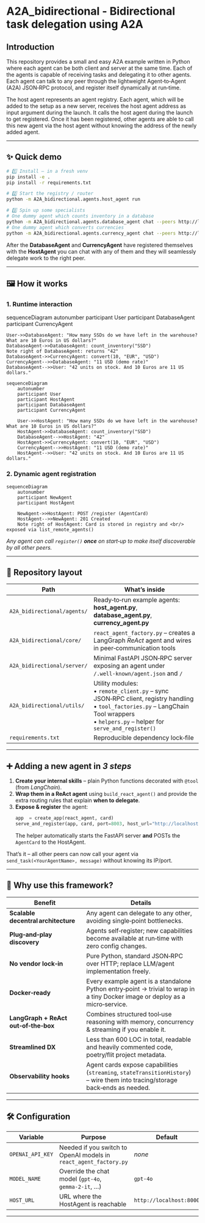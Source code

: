 # A2A_bidirectional - Bidirectional task delegation using A2A
## Introduction
This repository provides a small and easy A2A example written in Python where each agent can be both client and server at the same time.
Each of the agents is capable of receiving tasks and delegating it to other agents. Each agent can talk to any peer through the lightweight Agent‑to‑Agent (A2A) JSON‑RPC protocol, and register itself dynamically at run‑time.

The host agent represents an agent registry. Each agent, which will be added to the setup as a new server, receives the host agent address as input argument during the launch.
It calls the host agent during the launch to get registered. Once it has been registered, other agents are able to call this new agent via the host agent without knowing the address of the newly added agent.

---

## ✨ Quick demo

```bash
# 1️⃣ Install – in a fresh venv
pip install -e .
pip install -r requirements.txt

# 2️⃣ Start the registry / router
python -m A2A_bidirectional.agents.host_agent run

# 3️⃣ Spin up some specialists
# One dummy agent which counts inventory in a database
python -m A2A_bidirectional.agents.database_agent chat --peers http://localhost:8000
# One dummy agent which converts currencies
python -m A2A_bidirectional.agents.currency_agent chat --peers http://localhost:8000
```
After the **DatabaseAgent** and **CurrencyAgent** have registered themselves with the **HostAgent** you can chat with any of them and they will seamlessly delegate work to the right peer.

---

## 🖼️ How it works

### 1. Runtime interaction

sequenceDiagram
    autonumber
    participant User
    participant DatabaseAgent
    participant CurrencyAgent

    User->>DatabaseAgent: "How many SSDs do we have left in the warehouse? What are 10 Euros in US dollars?"
    DatabaseAgent->>DatabaseAgent: count_inventory("SSD")
    Note right of DatabaseAgent: returns "42"
    DatabaseAgent->>CurrencyAgent: convert(10, "EUR", "USD")
    CurrencyAgent-->>DatabaseAgent: "11 USD (demo rate)"
    DatabaseAgent-->>User: "42 units on stock. And 10 Euros are 11 US dollars."

```mermaid
sequenceDiagram
    autonumber
    participant User
    participant HostAgent
    participant DatabaseAgent
    participant CurrencyAgent

    User->>HostAgent: "How many SSDs do we have left in the warehouse? What are 10 Euros in US dollars?"
    HostAgent->>DatabaseAgent: count_inventory("SSD")
    DatabaseAgent-->>HostAgent: "42"
    HostAgent->>CurrencyAgent: convert(10, "EUR", "USD")
    CurrencyAgent-->>HostAgent: "11 USD (demo rate)"
    HostAgent-->>User: "42 units on stock. And 10 Euros are 11 US dollars."
```

### 2. Dynamic agent registration

```mermaid
sequenceDiagram
    autonumber
    participant NewAgent
    participant HostAgent

    NewAgent->>HostAgent: POST /register (AgentCard)
    HostAgent-->>NewAgent: 201 Created
    Note right of HostAgent: Card is stored in registry and <br/> exposed via list_remote_agents()
```

*Any agent can call `register()` **once** on start‑up to make itself discoverable by all other peers.*

---

## 🧩 Repository layout

| Path | What’s inside |
|------|---------------|
| `A2A_bidirectional/agents/` | Ready‑to‑run example agents: **host_agent.py**, **database_agent.py**, **currency_agent.py** |
| `A2A_bidirectional/core/` | `react_agent_factory.py` – creates a LangGraph *ReAct* agent and wires in peer‑communication tools |
| `A2A_bidirectional/server/` | Minimal FastAPI JSON‑RPC server exposing an agent under `/.well‑known/agent.json` and `/` |
| `A2A_bidirectional/utils/` | Utility modules: <br/>• `remote_client.py` – sync JSON‑RPC client, registry handling <br/>• `tool_factories.py` – LangChain Tool wrappers <br/>• `helpers.py` – helper for `serve_and_register()` |
| `requirements.txt` | Reproducible dependency lock‑file |

---

## ➕ Adding a new agent in *3 steps*

1. **Create your internal skills** – plain Python functions decorated with `@tool` (from *LangChain*).
2. **Wrap them in a ReAct agent** using `build_react_agent()` and provide the extra routing rules that explain **when to delegate**.
3. **Expose & register** the agent:
   ```python
   app  = create_app(react_agent, card)
   serve_and_register(app, card, port=8003, host_url="http://localhost:8000")
   ```
   The helper automatically starts the FastAPI server **and** POSTs the `AgentCard` to the HostAgent.

That’s it – all other peers can now call your agent via `send_task(<YourAgentName>, message)` without knowing its IP/port.

---

## 🚀 Why use this framework?

| Benefit | Details |
|---------|---------|
| **Scalable decentral architecture** | Any agent can delegate to any other, avoiding single‑point bottlenecks. |
| **Plug‑and‑play discovery** | Agents self‑register; new capabilities become available at run‑time with zero config changes. |
| **No vendor lock‑in** | Pure Python, standard JSON‑RPC over HTTP; replace LLM/agent implementation freely. |
| **Docker‑ready** | Every example agent is a standalone Python entry‑point → trivial to wrap in a tiny Docker image or deploy as a micro‑service. |
| **LangGraph + ReAct out‑of‑the‑box** | Combines structured tool‑use reasoning with memory, concurrency & streaming if you enable it. |
| **Streamlined DX** | Less than 600 LOC in total, readable and heavily commented code, poetry/flit project metadata. |
| **Observability hooks** | Agent cards expose capabilities (`streaming`, `stateTransitionHistory`) – wire them into tracing/storage back‑ends as needed. |

---

## 🛠️ Configuration

| Variable | Purpose | Default |
|----------|---------|---------|
| `OPENAI_API_KEY` | Needed if you switch to OpenAI models in `react_agent_factory.py` | *none* |
| `MODEL_NAME` | Override the chat model (`gpt‑4o`, `gemma‑2‑it`, …) | `gpt‑4o` |
| `HOST_URL` | URL where the HostAgent is reachable | `http://localhost:8000` |

---
